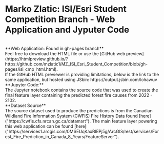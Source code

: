 # Marko Zlatic: ISI/Esri Student Competition Branch - Web Application and Jyputer Code
<br />
**Web Application: Found in gh-pages branch**<br />
Feel free to download the HTML file or use the [GitHub web preview](https://htmlpreview.github.io/?https://github.com/mzlatic1/MZ_ISI_Esri_Student_Competition/blob/gh-pages/isi_cmp_html.html).
<br />
If the GitHub HTML previewer is providing limitations, below is the link to the same application, but hosted using JSbin:
https://output.jsbin.com/lohawuv
<br />
**Jupyter Code:**<br />The Jupyter notebook contains the source code that was used to create the final feature layer containing the predicted forest fire causes from 2022 - 2102.
<br />
**Dataset Source**<br />
The source dataset used to produce the predictions is from the Canadian Wildland Fire Information System (CWFIS) Fire History Data found [here]("https://cwfis.cfs.nrcan.gc.ca/datamart").
The main feature layer powering this web application can be found [here]("https://services1.arcgis.com/0MSEUqKaxRlEPj5g/ArcGIS/rest/services/Forest_Fire_Prediction_in_Canada_8_Years/FeatureServer").
